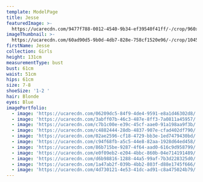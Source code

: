 ```yaml
---
template: ModelPage
title: Jesse
featuredImage: >-
  https://ucarecdn.com/9477f788-0012-4540-9b34-ef39540f41ff/-/crop/960x534/0,163/-/preview/
imageThumbnail: >-
  https://ucarecdn.com/60ad90d5-9b0d-4db7-828e-758cf1520e96/-/crop/1045x1441/325,114/-/preview/
firstName: Jesse
collection: Girls
height: 131cm
measurementType: bust
bust: 61cm
waist: 51cm
hips: 61cm
size: 7-8
shoeSize: '1-2 '
hair: Blonde
eyes: Blue
imagePortfolio:
  - image: 'https://ucarecdn.com/06209dc5-84f9-4de4-9591-e8a1d46302d8/'
  - image: 'https://ucarecdn.com/3abff07b-46c3-487e-8ff3-7a0811a45957/'
  - image: 'https://ucarecdn.com/c7b1c00e-e39c-45cf-aae0-91a198aa9f3b/'
  - image: 'https://ucarecdn.com/c4882444-28db-4837-907e-cfad402df790/'
  - image: 'https://ucarecdn.com/02ae2596-cf18-4729-bb3e-1ed7479430bd/'
  - image: 'https://ucarecdn.com/c94f68fb-a5c5-44e8-82aa-1928d64ed458/'
  - image: 'https://ucarecdn.com/86b715be-9287-4f64-aad0-616c9d958799/'
  - image: 'https://ucarecdn.com/e0f09eb2-e204-4bbc-860b-04e714191489/'
  - image: 'https://ucarecdn.com/d6b98816-1288-44a5-99af-7b3d228325d0/'
  - image: 'https://ucarecdn.com/1a47ab2f-039b-4bb2-803f-d88e1745f666/'
  - image: 'https://ucarecdn.com/4d730121-4e53-41dc-ad91-c8a475024b79/'
---
```



